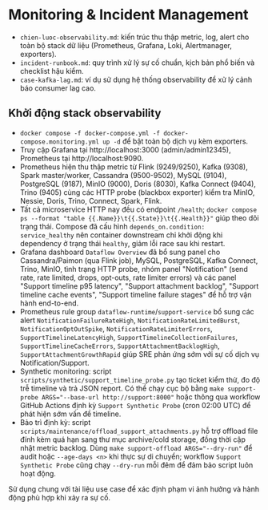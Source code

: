 # Monitoring & Incident Management

- `chien-luoc-observability.md`: kiến trúc thu thập metric, log, alert cho toàn bộ stack dữ liệu (Prometheus, Grafana, Loki, Alertmanager, exporters).
- `incident-runbook.md`: quy trình xử lý sự cố chuẩn, kịch bản phổ biến và checklist hậu kiểm.
- `case-kafka-lag.md`: ví dụ sử dụng hệ thống observability để xử lý cảnh báo consumer lag cao.

## Khởi động stack observability
- `docker compose -f docker-compose.yml -f docker-compose.monitoring.yml up -d` để bật toàn bộ dịch vụ kèm exporters.
- Truy cập Grafana tại http://localhost:3000 (admin/admin12345), Prometheus tại http://localhost:9090.
- Prometheus hiện thu thập metric từ Flink (9249/9250), Kafka (9308), Spark master/worker, Cassandra (9500-9502), MySQL (9104), PostgreSQL (9187), MinIO (9000), Doris (8030), Kafka Connect (9404), Trino (9405) cùng các HTTP probe (blackbox exporter) kiểm tra MinIO, Nessie, Doris, Trino, Connect, Spark, Flink.
- Tất cả microservice HTTP nay đều có endpoint `/health`; `docker compose ps --format "table {{.Name}}\t{{.State}}\t{{.Health}}"` giúp theo dõi trạng thái. Compose đã cấu hình `depends_on.condition: service_healthy` nên container downstream chỉ khởi động khi dependency ở trạng thái `healthy`, giảm lỗi race sau khi restart.
- Grafana dashboard `Dataflow Overview` đã bổ sung panel cho Cassandra/Paimon (qua Flink job), MySQL, PostgreSQL, Kafka Connect, Trino, MinIO, tình trạng HTTP probe, nhóm panel "Notification" (send rate, rate limited, drops, opt-outs, rate limiter errors) và các panel "Support timeline p95 latency", "Support attachment backlog", "Support timeline cache events", "Support timeline failure stages" để hỗ trợ vận hành end-to-end.
- Prometheus rule group `dataflow-runtime`/`support-service` bổ sung các alert `NotificationFailureRateHigh`, `NotificationRateLimitedBurst`, `NotificationOptOutSpike`, `NotificationRateLimiterErrors`, `SupportTimelineLatencyHigh`, `SupportTimelineCollectionFailures`, `SupportTimelineCacheErrors`, `SupportAttachmentBacklogHigh`, `SupportAttachmentGrowthRapid` giúp SRE phản ứng sớm với sự cố dịch vụ Notification/Support.
- Synthetic monitoring: script `scripts/synthetic/support_timeline_probe.py` tạo ticket kiểm thử, đo độ trễ timeline và trả JSON report. Có thể chạy cục bộ bằng `make support-probe ARGS="--base-url http://support:8000"` hoặc thông qua workflow GitHub Actions định kỳ `Support Synthetic Probe` (cron 02:00 UTC) để phát hiện sớm vấn đề timeline.
- Bảo trì định kỳ: script `scripts/maintenance/offload_support_attachments.py` hỗ trợ offload file đính kèm quá hạn sang thư mục archive/cold storage, đồng thời cập nhật metric backlog. Dùng `make support-offload ARGS="--dry-run"` để audit hoặc `--age-days <n>` khi thực sự di chuyển; workflow `Support Synthetic Probe` cũng chạy `--dry-run` mỗi đêm để đảm bảo script luôn hoạt động.

Sử dụng chung với tài liệu use case để xác định phạm vi ảnh hưởng và hành động phù hợp khi xảy ra sự cố.
